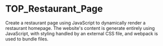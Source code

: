 # TOP_Restaurant_Page
Create a restaurant page using JavaScript to dynamically render a restaurant homepage. The website's content is generate entirely using JavaScript, with styling handled by an external CSS file, and webpack is used to bundle files.
